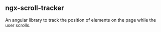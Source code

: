 
## ngx-scroll-tracker

An angular library to track the position of elements on the page while the user scrolls.

